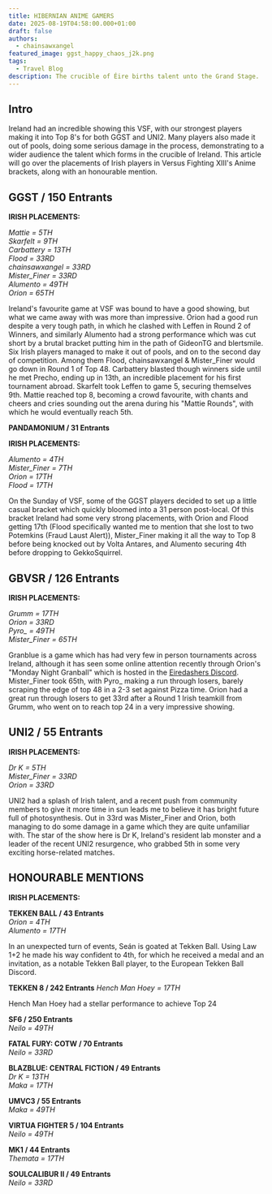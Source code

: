 ```yaml
---
title: HIBERNIAN ANIME GAMERS
date: 2025-08-19T04:58:00.000+01:00
draft: false
authors:
  - chainsawxangel
featured_image: ggst_happy_chaos_j2k.png
tags:
  - Travel Blog
description: The crucible of Éire births talent unto the Grand Stage.
---
```

## Intro

Ireland had an incredible showing this VSF, with our strongest players making it into Top 8's for both GGST and UNI2. Many players also made it out of pools, doing some serious damage in the process, demonstrating to a wider audience the talent which forms in the crucible of Ireland. This article will go over the placements of Irish players in Versus Fighting XIII's Anime brackets, along with an honourable mention.

## GGST / 150 Entrants

**IRISH PLACEMENTS:**

*Mattie = 5TH*\
*Skarfelt = 9TH*\
*Carbattery = 13TH*\
*Flood = 33RD*\
*chainsawxangel = 33RD*\
*Mister_Finer = 33RD*\
*Alumento = 49TH*\
*Orion = 65TH*

Ireland's favourite game at VSF was bound to have a good showing, but what we came away with was more than impressive. Orion had a good run despite a very tough path, in which he clashed with Leffen in Round 2 of Winners, and similarly Alumento had a strong performance which was cut short by a brutal bracket putting him in the path of GideonTG and blertsmile. Six Irish players managed to make it out of pools, and on to the second day of competition. Among them Flood, chainsawxangel & Mister_Finer would go down in Round 1 of Top 48. Carbattery blasted though winners side until he met Precho, ending up in 13th, an incredible placement for his first tournament abroad. Skarfelt took Leffen to game 5, securing themselves 9th. Mattie reached top 8, becoming a crowd favourite, with chants and cheers and cries sounding out the arena during his "Mattie Rounds", with which he would eventually reach 5th.

**PANDAMONIUM / 31 Entrants**

**IRISH PLACEMENTS:**

*Alumento = 4TH*\
*Mister_Finer = 7TH*\
*Orion = 17TH*\
*Flood = 17TH*

On the Sunday of VSF, some of the GGST players decided to set up a little casual bracket which quickly bloomed into a 31 person post-local. Of this bracket Ireland had some very strong placements, with Orion and Flood getting 17th (Flood specifically wanted me to mention that she lost to two Potemkins (Fraud Laust Alert)), Mister_Finer making it all the way to Top 8 before being knocked out by Volta Antares, and Alumento securing 4th before dropping to GekkoSquirrel.

## GBVSR / 126 Entrants

**IRISH PLACEMENTS:**

*Grumm = 17TH*\
*Orion = 33RD*\
*Pyro_ = 49TH*\
*Mister_Finer = 65TH*

Granblue is a game which has had very few in person tournaments across Ireland, although it has seen some online attention recently through Orion's "Monday Night Granball" which is hosted in the [Eiredashers Discord](https://fgcireland.com/discords/). Mister\_Finer took 65th, with Pyro\_ making a run through losers, barely scraping the edge of top 48 in a 2-3 set against Pizza time. Orion had a great run through losers to get 33rd after a Round 1 Irish teamkill from Grumm, who went on to reach top 24 in a very impressive showing.

## UNI2 / 55 Entrants

**IRISH PLACEMENTS:**

*Dr K = 5TH*\
*Mister_Finer = 33RD*\
*Orion = 33RD*

UNI2 had a splash of Irish talent, and a recent push from community members to give it more time in sun leads me to believe it has bright future full of photosynthesis. Out in 33rd was Mister_Finer and Orion, both managing to do some damage in a game which they are quite unfamiliar with. The star of the show here is Dr K, Ireland's resident lab monster and a leader of the recent UNI2 resurgence, who grabbed 5th in some very exciting horse-related matches.

## HONOURABLE MENTIONS

**IRISH PLACEMENTS:**

**TEKKEN BALL / 43 Entrants**\
*Orion = 4TH*\
*Alumento = 17TH*

In an unexpected turn of events, Seán is goated at Tekken Ball. Using Law 1+2 he made his way confident to 4th, for which he received a medal and an invitation, as a notable Tekken Ball player, to the European Tekken Ball Discord.

**TEKKEN 8 / 242 Entrants**
*Hench Man Hoey = 17TH*

Hench Man Hoey had a stellar performance to achieve Top 24

**SF6 / 250 Entrants**\
*Neilo = 49TH*

**FATAL FURY: COTW / 70 Entrants**\
*Neilo = 33RD*

**BLAZBLUE: CENTRAL FICTION / 49 Entrants**\
*Dr K = 13TH*\
*Maka = 17TH*

**UMVC3 / 55 Entrants**\
*Maka = 49TH*

**VIRTUA FIGHTER 5 / 104 Entrants**\
*Neilo = 49TH*

**MK1 / 44 Entrants**\
*Themata = 17TH*

**SOULCALIBUR II / 49 Entrants**\
*Neilo = 33RD*
